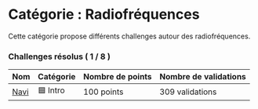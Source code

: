 # Catégorie : Radiofréquences

Cette catégorie propose différents challenges autour des radiofréquences.

### Challenges résolus ( 1 / 8 )

| Nom | Catégorie | Nombre de points | Nombre de validations |
| - | - | - | - |
| [Navi](./navi/) | 🟦 Intro | 100 points | 309 validations |